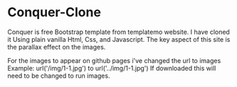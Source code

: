 # Conquer-Clone
Conquer is free Bootstrap template from templatemo website.
I have cloned it Using plain vanilla Html, Css, and Javascript.
The key aspect of this site is the parallax effect on the images.

For the images to appear on github pages i've changed the url to images 
Example: url('/img/1-1.jpg') to url('../img/1-1.jpg') 
If downloaded this will need to be changed to run images.
